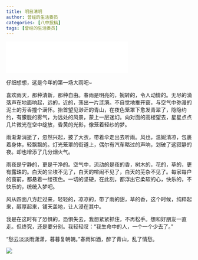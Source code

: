 ```yaml
---
title: 明日清明
author: 曾经的生活委员
categories: [八中投稿]
tags: [曾经的生活委员]
---
```

<iframe frameborder="no" border="0" marginwidth="0" marginheight="0" width=330 height=86 src="//music.163.com/outchain/player?type=2&id=33991433&auto=0&height=66"></iframe>

仔细想想，这是今年的第一场大雨吧~

喜欢雨天，那种清新，那种自由。春雨是明亮的，婉转的，令人动情的。无尽的滴落声在地面响起，远的，近的，荡出一片涟漪。不自觉地推开窗，与空气中弥漫的泥土的芳香撞个满怀。抬首望见渺茫的青山，在夜色笼罩下愈发青翠了，隐隐约约，有朦胧的雾气，为远处的风景，蒙上一层迷幻。向对面的高楼望去，星星点点几片微光在空中绽放，昏黄的光影，像笼着轻纱的梦。

雨渐渐消逝了，忽然兴起，披了大衣，带着伞走出去听雨。风也，温婉清凉，包裹着身体，轻飘飘的。灯光笼罩的街道上，偶尔有汽车略过的声响，划破了这寂静的夜。却也增添了几分烟火气。

雨夜是宁静的，更是干净的。空气中，流动的是夜的香，树木的，花的，草的，更有露珠的。白天的尘埃不见了，白天的喧闹不见了，白天的芜杂不见了。每家每户的窗前，都悬着一缕夜色。一切的坚硬，在此刻，都浮出它柔软的心，快乐的，不快乐的，统统入梦吧。

风从四面八方赶过来，轻轻的，凉凉的，带了雨的甜，草的香，这个时候，纯粹起来，醇厚起来，铺天盖地，让人浸在其中。

我是在这时有了恐惧的，恐惧失去，我想紧紧抓住，不再松手。想和好朋友一直走。但终究，还是要分别。我轻轻叹：“我生命中的人，一个一个少去了。”

“愁云淡淡雨潇潇，暮暮复朝朝。”春雨如酒，醉了青山，乱了情愁。

![](https://img.urlnode.com/file/7112738ed27e26e519d1e.jpg)